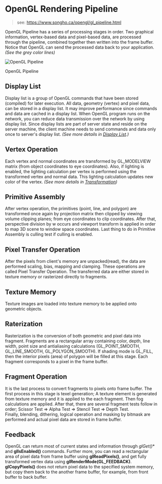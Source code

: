 # OpenGL Rendering Pipeline

> see: https://www.songho.ca/opengl/gl_pipeline.html


OpenGL Pipeline has a series of processing stages in order. Two graphical information, vertex-based data and pixel-based data, are processed through the pipeline, combined together then written into the frame buffer. Notice that OpenGL can send the processed data back to your application.  _(See the grey color lines)_

![OpenGL Pipeline](https://www.songho.ca/opengl/files/gl_pipeline.gif)  

OpenGL Pipeline

## Display List

Display list is a group of OpenGL commands that have been stored (compiled) for later execution. All data, geometry (vertex) and pixel data, can be stored in a display list. It may improve performance since commands and data are cached in a display list. When OpenGL program runs on the network, you can reduce data transmission over the network by using display list. Since display lists are part of server state and reside on the server machine, the client machine needs to send commands and data only once to server's display list.  _(See more details in  [Display List](https://www.songho.ca/opengl/gl_displaylist.html).)_  

## Vertex Operation

Each vertex and normal coordinates are transformed by GL_MODELVIEW matrix (from object coordinates to eye coordinates). Also, if lighting is enabled, the lighting calculation per vertex is performed using the transformed vertex and normal data. This lighting calculation updates new color of the vertex.  _(See more details in  [Transformation](https://www.songho.ca/opengl/gl_transform.html))_  

## Primitive Assembly

After vertex operation, the primitives (point, line, and polygon) are transformed once again by projection matrix then clipped by viewing volume clipping planes; from eye coordinates to clip coordinates. After that, perspective division by w occurs and viewport transform is applied in order to map 3D scene to window space coordinates. Last thing to do in Primitive Assembly is culling test if culling is enabled.  

## Pixel Transfer Operation

After the pixels from client's memory are unpacked(read), the data are performed scaling, bias, mapping and clamping. These operations are called Pixel Transfer Operation. The transferred data are either stored in texture memory or rasterized directly to fragments.  

## Texture Memory

Texture images are loaded into texture memory to be applied onto geometric objects.  

## Raterization

Rasterization is the conversion of both geometric and pixel data into fragment. Fragments are a rectangular array containing color, depth, line width, point size and antialiasing calculations (GL_POINT_SMOOTH, GL_LINE_SMOOTH, GL_POLYGON_SMOOTH). If shading mode is GL_FILL, then the interior pixels (area) of polygon will be filled at this stage. Each fragment corresponds to a pixel in the frame buffer.  

## Fragment Operation

It is the last process to convert fragments to pixels onto frame buffer. The first process in this stage is texel generation; A texture element is generated from texture memory and it is applied to the each fragment. Then fog calculations are applied. After that, there are several fragment tests follow in order; Scissor Test ⇒ Alpha Test ⇒ Stencil Test ⇒ Depth Test.  
Finally, blending, dithering, logical operation and masking by bitmask are performed and actual pixel data are stored in frame buffer.  

## Feedback

OpenGL can return most of current states and information through  **glGet*()**  and  **glIsEnabled()**  commands. Further more, you can read a rectangular area of pixel data from frame buffer using  **glReadPixels()**, and get fully transformed vertex data using  **glRenderMode(GL_FEEDBACK)**.  **glCopyPixels()**  does not return pixel data to the specified system memory, but copy them back to the another frame buffer, for example, from front buffer to back buffer.